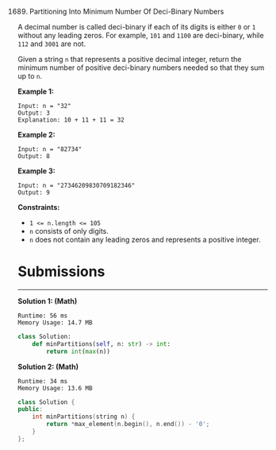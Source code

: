 1689. Partitioning Into Minimum Number Of Deci-Binary Numbers

A decimal number is called deci-binary if each of its digits is either `0` or `1` without any leading zeros. For example, `101` and `1100` are deci-binary, while `112` and `3001` are not.

Given a string `n` that represents a positive decimal integer, return the minimum number of positive deci-binary numbers needed so that they sum up to `n`.

 

**Example 1:**
```
Input: n = "32"
Output: 3
Explanation: 10 + 11 + 11 = 32
```

**Example 2:**
```
Input: n = "82734"
Output: 8
```

**Example 3:**
```
Input: n = "27346209830709182346"
Output: 9
```

**Constraints:**

* `1 <= n.length <= 105`
* `n` consists of only digits.
* `n` does not contain any leading zeros and represents a positive integer.

# Submissions
---
**Solution 1: (Math)**
```
Runtime: 56 ms
Memory Usage: 14.7 MB
```
```python
class Solution:
    def minPartitions(self, n: str) -> int:
        return int(max(n))
```

**Solution 2: (Math)**
```
Runtime: 34 ms
Memory Usage: 13.6 MB
```
```c++
class Solution {
public:
    int minPartitions(string n) {
        return *max_element(n.begin(), n.end()) - '0';
    }
};
```
